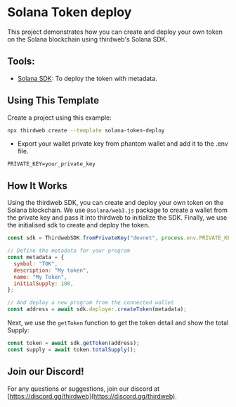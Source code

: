 # Solana Token deploy

This project demonstrates how you can create and deploy your own token on the Solana blockchain using thirdweb's Solana SDK.

## Tools:

- [Solana SDK](https://portal.thirdweb.com/solana): To deploy the token with metadata.

## Using This Template

Create a project using this example:

```bash
npx thirdweb create --template solana-token-deploy
```

- Export your wallet private key from phantom wallet and add it to the .env file.

```env
PRIVATE_KEY=your_private_key
```

## How It Works

Using the thirdweb SDK, you can create and deploy your own token on the Solana blockchain. We use `@solana/web3.js` package to create a wallet from the private key and pass it into thirdweb to initialize the SDK. Finally, we use the initialised sdk to create and deploy the token.

```js
const sdk = ThirdwebSDK.fromPrivateKey("devnet", process.env.PRIVATE_KEY);

// Define the metadata for your program
const metadata = {
  symbol: "TOK",
  description: "My token",
  name: "My Token",
  initialSupply: 100,
};

// And deploy a new program from the connected wallet
const address = await sdk.deployer.createToken(metadata);
```

Next, we use the `getToken` function to get the token detail and show the total Supply:

```js
const token = await sdk.getToken(address);
const supply = await token.totalSupply();
```

## Join our Discord!

For any questions or suggestions, join our discord at [https://discord.gg/thirdweb](https://discord.gg/thirdweb).
